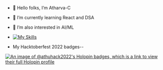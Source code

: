 - 👋 Hello folks, I’m Atharva-C

- 🌱 I’m currently learning React and DSA

- 👀 I’m also interested in AI/ML

- [![My Skills](https://skillicons.dev/icons?i=js,html,css,fastapi,gcp,git,github,linkedin,netlify,nodejs,php,r,react,vscode,wordpress)](https://skillicons.dev)

- My Hacktoberfest 2022 badges--

[![An image of @athuhack2022's Holopin badges, which is a link to view their full Holopin profile](https://holopin.me/athuhack2022)](https://holopin.io/@athuhack2022)

<!---
Atharva-C/Atharva-C is a ✨ special ✨ repository because its `README.md` (this file) appears on your GitHub profile.
You can click the Preview link to take a look at your changes.
--->
